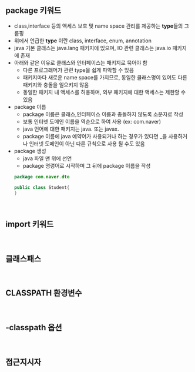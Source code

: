 ## package 키워드
- class,interface 등의 액세스 보호 및 name space 관리를 제공하는 **type**들의 그룹핑
- 위에서 언급한 **type** 이란 class, interface, enum, annotation
- java 기본 클래스는 java.lang 패키지에 있으며, IO 관련 클래스는 java.io 패키지에 존재
- 아래와 같은 이유로 클래스와 인터페이스는 패키지로 묶어야 함
  - 다른 프로그래머가 관련 type을 쉽게 파악할 수 있음
  - 패키지마다 새로운 name space를 가지므로, 동일한 클래스명이 있어도 다른 패키지와 충돌을 일으키지 않음
  - 동일한 패키지 내 액세스를 허용하며, 외부 패키지에 대한 액세스는 제한할 수 있음
- package 이름
  - package 이름은 클래스,인터페이스 이름과 충돌하지 않도록 소문자로 작성
  - 보통 인터넷 도메인 이름을 역순으로 하여 사용 (ex: com.naver)
  - java 언어에 대한 패키지는 java. 또는 javax. 
  - package 이름에 java 예약어가 사용되거나 하는 경우가 있다면 _을 사용하거나 인터넷 도메인이 아닌 다른 규칙으로 사용 될 수도 있음
- package 생성
  - java 파일 맨 위에 선언
  - package 명렁어로 시작하며 그 뒤에 package 이름을 작성
  ~~~java
  package com.naver.dto
  
  public class Student{
  }
  ~~~

</br>

## import 키워드

</br>

## 클래스패스

</br>

## CLASSPATH 환경변수

</br>

## -classpath 옵션

</br>

## 접근지시자
